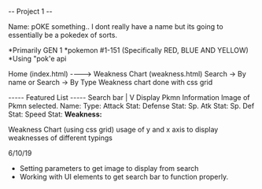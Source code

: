 -- Project 1 --

Name: pOKE something.. I dont really have a name but its going to essentially be a pokedex of sorts.

*Primarily GEN 1
*pokemon  #1-151 (Specifically RED, BLUE AND YELLOW)
*Using "pok'e api

Home (index.html)                ---->      Weakness Chart    (weakness.html)
Search -> By name
or 
Search -> By Type
 Weakness chart done with css grid                         


----- Featured List -----
Search bar
|
V
Display Pkmn Information
Image of Pkmn selected.
Name: 
Type:
Attack Stat:
Defense Stat:
Sp. Atk Stat:
Sp. Def Stat:
Speed Stat:
**Weakness:**


Weakness Chart (using css grid)
usage of y and x axis to display weaknesses of different typings



6/10/19
- Setting parameters to get image to display from search
- Working with UI elements to get search bar to function       properly.

<blockquote class="imgur-embed-pub" lang="en" data-id="a/eKI8V39"><a href="//imgur.com/eKI8V39"></a></blockquote><script async src="//s.imgur.com/min/embed.js" charset="utf-8"></script>